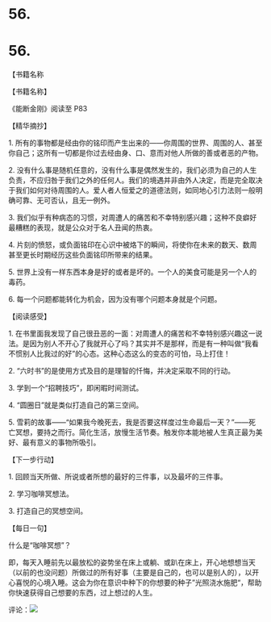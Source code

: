 # 56.

# 56.

【书籍名称

【书籍名称】

《能断金刚》阅读至 P83

【精华摘抄】

1\. 所有的事物都是经由你的铭印而产生出来的——你周围的世界、周围的人、甚至你自己；这所有一切都是你过去经由身、口、意而对他人所做的善或者恶的产物。

2\. 没有什么事是随机任意的，没有什么事是偶然发生的，我们必须为自己的人生负责，不应归咎于我们之外的任何人。我们的境遇并非由外人决定，而是完全取决于我们如何对待周围的人。爱人者人恒爱之的道德法则，如同地心引力法则一般明确可靠、无可否认，且无一例外。

3\. 我们似乎有种病态的习惯，对周遭人的痛苦和不幸特别感兴趣；这种不良癖好最糟糕的表现，就是公众对于名人丑闻的热衷。

4\. 片刻的愤怒，或负面铭印在心识中被烙下的瞬间，将使你在未来的数天、数周甚至更长时期经历这些负面铭印所带来的结果。

5\. 世界上没有一样东西本身是好的或者是坏的。一个人的美食可能是另一个人的毒药。

6\. 每一个问题都能转化为机会，因为没有哪个问题本身就是个问题。

【阅读感受】

1\. 在书里面我发现了自己很丑恶的一面：对周遭人的痛苦和不幸特别感兴趣这一说法。是因为别人不开心了我就开心了吗？其实并不是那样，而是有一种叫做“我看不惯别人比我过的好”的心态。这种心态这么的变态的可怕，马上打住！

2\. “六时书”的是使用方式及目的是理智的忏悔，并决定采取不同的行动。

3\. 学到一个“招聘技巧”，即闲暇时间测试。

4\. “圆圈日”就是类似打造自己的第三空间。

5\. 雪莉的故事——“如果我今晚死去，我是否要这样度过生命最后一天？”——死亡冥想，要持之而行。简化生活，放慢生活节奏。触发你本能地被人生真正最为美好、最有意义的事物所吸引。

【下一步行动】

1\. 回顾当天所做、所说或者所想的最好的三件事，以及最坏的三件事。

2\. 学习咖啡冥想法。

3\. 打造自己的冥想空间。

【每日一句】

什么是“咖啡冥想”？

即，每天入睡前先以最放松的姿势坐在床上或躺、或趴在床上，开心地想想当天（以前的也没问题）所做过的所有好事（主要是自己的，也可以是别人的），以开心喜悦的心境入睡。这会为你在意识中种下的你想要的种子”光照浇水施肥“，帮助你快速获得自己想要的东西，过上想过的人生。

评论：![](img/Fgsgb72KojnEiaBfZGqvMgtnqQuP.png)
